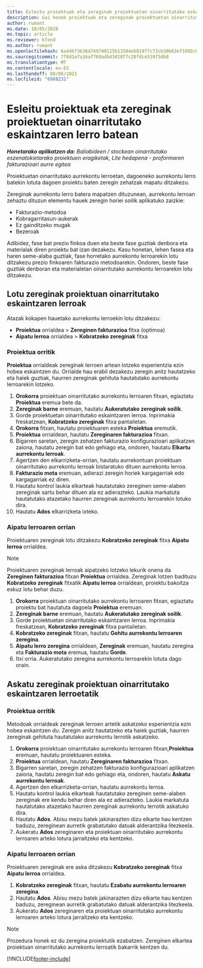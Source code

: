 ```yaml
---
title: Esleitu proiektuak eta zereginak proiektuetan oinarritutako eskaintzaren lerro batean
description: Gai honek proiektuak eta zereginak proiektuetan oinarritutako ataza lerro batera mapatzeko moduari buruzko informazioa eskaintzen du.
author: rumant
ms.date: 10/05/2020
ms.topic: article
ms.reviewer: kfend
ms.author: rumant
ms.openlocfilehash: 6ad46f3636d749740115b11584eb81977c73cb30b63ef1092c0c2aac97cbc647
ms.sourcegitcommit: 7f8d1e7a16af769adb43d1877c28fdce53975db8
ms.translationtype: MT
ms.contentlocale: eu-ES
ms.lasthandoff: 08/06/2021
ms.locfileid: "6988231"
---
```

# <a name="map-projects-and-tasks-to-a-project-based-quote-line"></a>Esleitu proiektuak eta zereginak proiektuetan oinarritutako eskaintzaren lerro batean

_**Honetarako aplikatzen da:** Baliabideen / stockean oinarritutako eszenatokietarako proiektuen eragiketak, Lite hedapena - proformaren fakturazioari aurre egitea_

Proiektuetan oinarritutako aurrekontu lerroetan, dagoeneko aurrekontu lerro batekin lotuta dagoen proiektu baten zeregin zehatzak mapatu ditzakezu.

Zereginak aurrekontu lerro batera mapatzen dituzunean, aurrekontu lerroan zehaztu dituzun elementu hauek zeregin horiei soilik aplikatuko zaizkie:

- Fakturazio-metodoa
- Kobragarritasun-aukerak
- Ez gainditzeko mugak
- Bezeroak

Adibidez, fase bat prezio finkoa duen eta beste fase guztiak denbora eta materialak diren proiektu bat izan dezakezu. Kasu honetan, lehen fasea eta haren seme-alaba guztiak, fase horretako aurrekontu lerroarekin lotu ditzakezu prezio finkoaren fakturazio metodoarekin. Ondoren, beste fase guztiak denboran eta materialetan oinarritutako aurrekontu lerroarekin lotu ditzakezu.

## <a name="associate-tasks-to-project-based-quote-lines"></a>Lotu zereginak proiektuan oinarritutako eskaintzaren lerroak

Atazak kokapen hauetako aurrekontu lerroekin lotu ditzakezu:

- **Proiektua** orrialdea > **Zereginen fakturazioa** fitxa (optimoa)
- **Aipatu lerroa** orrialdea > **Kobratzeko zereginak** fitxa 

### <a name="from-the-project-page"></a>Proiektua orritik

**Proiektua** orrialdeak zereginak lerroen artean lotzeko esperientzia ezin hobea eskaintzen du. Orrialde hau erabil dezakezu zeregin anitz hautatzeko eta haiek guztiak, haurren zereginak gehituta hautatutako aurrekontu lerroarekin lotzeko.

1. **Orokorra** proiektuan oinarritutako aurrekontu lerroaren fitxan, egiaztatu **Proiektua** eremua bete da.
2. **Zereginak barne** eremuan, hautatu **Aukeratutako zereginak soilik**.
3. Gorde proiektuetan oinarritutako eskaintzaren lerroa. Inprimakia freskatzean, **Kobratzeko zereginak** fitxa pantailetan.
4. **Orokorra** fitxan, hautatu proiektuaren esteka **Proiektua** eremutik.
5. **Proiektua** orrialdean, hautatu **Zereginaren fakturazioa** fitxan.
6. Bigarren saretan, zeregin zehatzen fakturazio konfigurazioari aplikatzen zaiona, hautatu zeregin bat edo gehiago eta, ondoren, hautatu **Elkartu aurrekontu lerroak**.
7. Agertzen den elkarrizketa-orrian, hautatu aurrekontuan proiektuan oinarritutako aurrekontu lerroak bistaratuko dituen aurrekontu lerroa.
8. **Fakturazio mota** eremuan, adierazi zeregin horiek kargagarriak edo kargagarriak ez diren.
9. Hautatu kontrol laukia elkarteak hautatutako zereginen seme-alaben zereginak sartu behar dituen ala ez adierazteko. Laukia markatuta hautatutako atazetako haurren zereginak aurrekontu lerroarekin lotuko dira.
10. Hautatu **Ados** elkarrizketa ixteko.

### <a name="from-the-quote-line-page"></a>Aipatu lerroaren orrian

Proiektuaren zereginak lotu ditzakezu **Kobratzeko zereginak** fitxa **Aipatu lerroa** orrialdea.

>[!NOTE]
>Proiektuaren zereginak lerroak aipatzeko lotzeko lekurik onena da **Zereginen fakturazioa** fitxan **Proiektua** orrialdea. Zereginak lotzen badituzu **Kobratzeko zereginak** fitxatik **Aipatu lerroa** orrialdean, proiektu bakoitza eskuz lotu behar duzu.

1. **Orokorra** proiektuan oinarritutako aurrekontu lerroaren fitxan, egiaztatu proiektu bat hautatuta dagoela **Proiektua** eremuan.
2. **Zereginak barne** eremuan, hautatu **Aukeratutako zereginak soilik**.
3. Gorde proiektuetan oinarritutako eskaintzaren lerroa. Inprimakia freskatzean, **Kobratzeko zereginak** fitxa pantailetan.
4. **Kobratzeko zereginak** fitxan, hautatu **Gehitu aurrekontu lerroaren zeregina**.
5. **Aipatu lerro zeregina** orrialdean, **Zereginak** eremuan, hautatu zeregina eta **Fakturazio mota** eremua, hautatu **Gorde**. 
6. Itxi orria. Aukeratutako zeregina aurrekontu lerroarekin lotuta dago orain.

## <a name="disassociate-tasks-from-projectbased-quote-lines"></a>Askatu zereginak proiektuan oinarritutako eskaintzaren lerroetatik

### <a name="from-the-project-page"></a>Proiektua orritik

Metodoak orrialdeak zereginak lerroen artetik askatzeko esperientzia ezin hobea eskaintzen du. Zeregin anitz hautatzeko eta haiek guztiak, haurren zereginak gehituta hautatutako aurrekontu lerrotik askatzeko.

1. **Orokorra** proiektuan oinarritutako aurrekontu lerroaren fitxan,**Proiektua** eremuan, hautatu proiektuaren esteka.
2. **Proiektua** orrialdean, hautatu **Zereginaren fakturazioa** fitxan.
3. Bigarren saretan, zeregin zehatzen fakturazio konfigurazioari aplikatzen zaiona, hautatu zeregin bat edo gehiago eta, ondoren, hautatu **Askatu aurrekontu lerroak**.
4. Agertzen den elkarrizketa-orrian, hautatu aurrekontu lerroa.
5. Hautatu kontrol laukia elkarteak hautatutako zereginen seme-alaben zereginak ere kendu behar diren ala ez adierazteko. Laukia markatuta hautatutako atazetako haurren zereginak aurrekontu lerrotik askatuko dira.
6. Hautatu **Ados**. Abisu mezu batek jakinarazten dizu elkarte hau kentzen baduzu, zereginean aurretik grabatutako datuak alderantzika litezkeela. 
7. Aukeratu **Ados** zereginaren eta proiektuan oinarritutako aurrekontu lerroaren arteko lotura jarraitzeko eta kentzeko.

### <a name="from-the-quote-line-page"></a>Aipatu lerroaren orrian

Proiektuaren zereginak ere aska ditzakezu **Kobratzeko zereginak** fitxa **Aipatu lerroa** orrialdea.

1. **Kobratzeko zereginak** fitxan, hautatu **Ezabatu aurrekontu lerroaren zeregina**.
2. Hautatu **Ados**. Abisu mezu batek jakinarazten dizu elkarte hau kentzen baduzu, zereginean aurretik grabatutako datuak alderantzika litezkeela. 
3. Aukeratu **Ados** zereginaren eta proiektuan oinarritutako aurrekontu lerroaren arteko lotura jarraitzeko eta kentzeko.

>[!NOTE]
> Prozedura honek ez du zeregina proiektutik ezabatzen. Zereginen elkartea proiektuan oinarritutako aurrekontu lerroatik bakarrik kentzen du.


[!INCLUDE[footer-include](../../includes/footer-banner.md)]